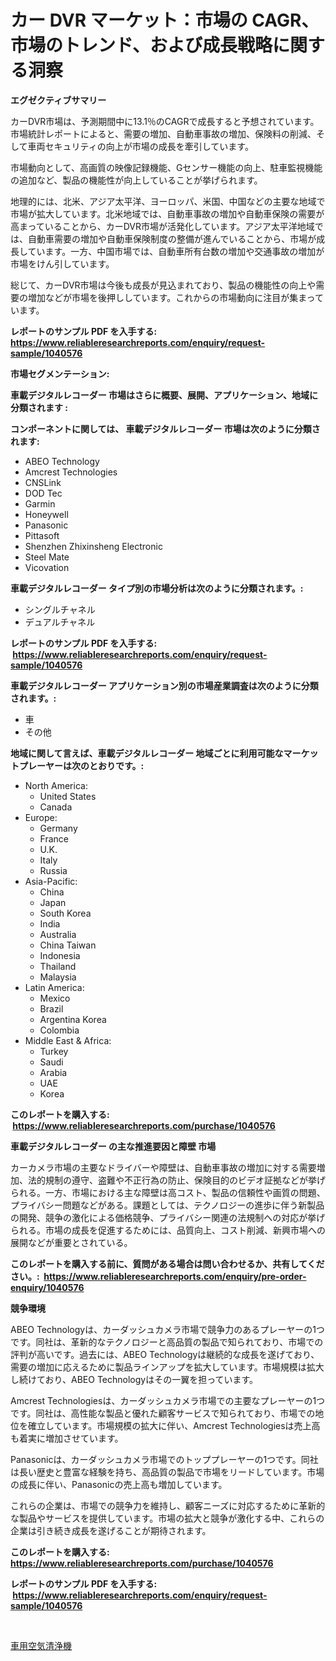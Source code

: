<p><h1>カー DVR マーケット：市場の CAGR、市場のトレンド、および成長戦略に関する洞察</h1></p><p><strong>エグゼクティブサマリー</strong></p>
<p><p>カーDVR市場は、予測期間中に13.1％のCAGRで成長すると予想されています。市場統計レポートによると、需要の増加、自動車事故の増加、保険料の削減、そして車両セキュリティの向上が市場の成長を牽引しています。</p><p>市場動向として、高画質の映像記録機能、Gセンサー機能の向上、駐車監視機能の追加など、製品の機能性が向上していることが挙げられます。</p><p>地理的には、北米、アジア太平洋、ヨーロッパ、米国、中国などの主要な地域で市場が拡大しています。北米地域では、自動車事故の増加や自動車保険の需要が高まっていることから、カーDVR市場が活発化しています。アジア太平洋地域では、自動車需要の増加や自動車保険制度の整備が進んでいることから、市場が成長しています。一方、中国市場では、自動車所有台数の増加や交通事故の増加が市場をけん引しています。</p><p>総じて、カーDVR市場は今後も成長が見込まれており、製品の機能性の向上や需要の増加などが市場を後押ししています。これからの市場動向に注目が集まっています。</p></p>
<p><strong>レポートのサンプル PDF を入手する: <a href="https://www.reliableresearchreports.com/enquiry/request-sample/1040576">https://www.reliableresearchreports.com/enquiry/request-sample/1040576</a></strong></p>
<p><strong>市場セグメンテーション:</strong></p>
<p><strong> 車載デジタルレコーダー 市場はさらに概要、展開、アプリケーション、地域に分類されます :</strong></p>
<p><strong>コンポーネントに関しては、 車載デジタルレコーダー 市場は次のように分類されます: &nbsp;</strong></p>
<p><ul><li>ABEO Technology</li><li>Amcrest Technologies</li><li>CNSLink</li><li>DOD Tec</li><li>Garmin</li><li>Honeywell</li><li>Panasonic</li><li>Pittasoft</li><li>Shenzhen Zhixinsheng Electronic</li><li>Steel Mate</li><li>Vicovation</li></ul></p>
<p><strong> 車載デジタルレコーダー タイプ別の市場分析は次のように分類されます。:</strong></p>
<p><ul><li>シングルチャネル</li><li>デュアルチャネル</li></ul></p>
<p><strong>レポートのサンプル PDF を入手する: &nbsp;<a href="https://www.reliableresearchreports.com/enquiry/request-sample/1040576">https://www.reliableresearchreports.com/enquiry/request-sample/1040576</a></strong></p>
<p><strong> 車載デジタルレコーダー アプリケーション別の市場産業調査は次のように分類されます。:</strong></p>
<p><ul><li>車</li><li>その他</li></ul></p>
<p><strong>地域に関して言えば、車載デジタルレコーダー 地域ごとに利用可能なマーケットプレーヤーは次のとおりです。:</strong></p>
<p><ul>
    <li>
        North America:
        <ul>
            <li>United States</li>
            <li>Canada</li>
        </ul>
    </li>
    <li>
        Europe:
        <ul>
            <li>Germany</li>
            <li>France</li>
            <li>U.K.</li>
            <li>Italy</li>
            <li>Russia</li>
        </ul>
    </li>
    <li>
        Asia-Pacific:
        <ul>
            <li>China</li>
            <li>Japan</li>
            <li>South Korea</li>
            <li>India</li>
            <li>Australia</li>
            <li>China Taiwan</li>
            <li>Indonesia</li>
            <li>Thailand</li>
            <li>Malaysia</li>
        </ul>
    </li>
    <li>
        Latin America:
        <ul>
            <li>Mexico</li>
            <li>Brazil</li>
            <li>Argentina Korea</li>
            <li>Colombia</li>
        </ul>
    </li>
    <li>
        Middle East & Africa:
        <ul>
            <li>Turkey</li>
            <li>Saudi</li>
            <li>Arabia</li>
            <li>UAE</li>
            <li>Korea</li>
        </ul>
    </li>
    </ul></p>
<p><strong>このレポートを購入する: &nbsp;<a href="https://www.reliableresearchreports.com/purchase/1040576">https://www.reliableresearchreports.com/purchase/1040576</a></strong></p>
<p><strong>車載デジタルレコーダー の主な推進要因と障壁 市場</strong></p>
<p><p>カーカメラ市場の主要なドライバーや障壁は、自動車事故の増加に対する需要増加、法的規制の遵守、盗難や不正行為の防止、保険目的のビデオ証拠などが挙げられる。一方、市場における主な障壁は高コスト、製品の信頼性や画質の問題、プライバシー問題などがある。課題としては、テクノロジーの進歩に伴う新製品の開発、競争の激化による価格競争、プライバシー関連の法規制への対応が挙げられる。市場の成長を促進するためには、品質向上、コスト削減、新興市場への展開などが重要とされている。</p></p>
<p><strong>このレポートを購入する前に、質問がある場合は問い合わせるか、共有してください。:&nbsp; <a href="https://www.reliableresearchreports.com/enquiry/pre-order-enquiry/1040576">https://www.reliableresearchreports.com/enquiry/pre-order-enquiry/1040576</a></strong></p>
<p><strong>競争環境</strong></p>
<p><p>ABEO Technologyは、カーダッシュカメラ市場で競争力のあるプレーヤーの1つです。同社は、革新的なテクノロジーと高品質の製品で知られており、市場での評判が高いです。過去には、ABEO Technologyは継続的な成長を遂げており、需要の増加に応えるために製品ラインアップを拡大しています。市場規模は拡大し続けており、ABEO Technologyはその一翼を担っています。</p><p>Amcrest Technologiesは、カーダッシュカメラ市場での主要なプレーヤーの1つです。同社は、高性能な製品と優れた顧客サービスで知られており、市場での地位を確立しています。市場規模の拡大に伴い、Amcrest Technologiesは売上高も着実に増加させています。</p><p>Panasonicは、カーダッシュカメラ市場でのトッププレーヤーの1つです。同社は長い歴史と豊富な経験を持ち、高品質の製品で市場をリードしています。市場の成長に伴い、Panasonicの売上高も増加しています。</p><p>これらの企業は、市場での競争力を維持し、顧客ニーズに対応するために革新的な製品やサービスを提供しています。市場の拡大と競争が激化する中、これらの企業は引き続き成長を遂げることが期待されます。</p></p>
<p><strong>このレポートを購入する: &nbsp; <a href="https://www.reliableresearchreports.com/purchase/1040576">https://www.reliableresearchreports.com/purchase/1040576</a></strong></p>
<p><strong>レポートのサンプル PDF を入手する: &nbsp;<a href="https://www.reliableresearchreports.com/enquiry/request-sample/1040576">https://www.reliableresearchreports.com/enquiry/request-sample/1040576</a></strong><strong></strong></p>
<p>&nbsp;</p>
<p><p><a href="https://github.com/Sophiaard2003/Market-Research-Report-List-1/blob/main/946093412901.md">車用空気清浄機</a></p></p>